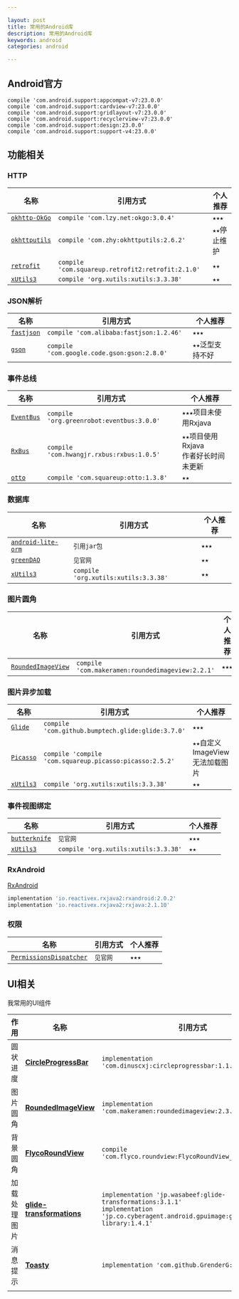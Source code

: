 ```yaml
---

layout: post
title: 常用的Android库
description: 常用的Android库
keywords: android
categories: android

---
```


## Android官方

```
compile 'com.android.support:appcompat-v7:23.0.0'
compile 'com.android.support:cardview-v7:23.0.0'
compile 'com.android.support:gridlayout-v7:23.0.0'
compile 'com.android.support:recyclerview-v7:23.0.0'
compile 'com.android.support:design:23.0.0'
compile 'com.android.support:support-v4:23.0.0'
```



## 功能相关

### HTTP

|名称|引用方式|个人推荐|
|---|---|---|
|[`okhttp-OkGo`](https://github.com/jeasonlzy/okhttp-OkGo)|`compile 'com.lzy.net:okgo:3.0.4'`|`★★★`|
|[`okhttputils`](https://github.com/hongyangAndroid/okhttputils)|`compile 'com.zhy:okhttputils:2.6.2'`|`★★`停止维护|
|[`retrofit`](https://github.com/square/retrofit)|`compile 'com.squareup.retrofit2:retrofit:2.1.0'`|`★★`|
|[`xUtils3`](https://github.com/wyouflf/xUtils3)|`compile 'org.xutils:xutils:3.3.38'`|`★★`|

### JSON解析

|名称|引用方式|个人推荐|
|---|---|---|
|[`fastjson`](https://github.com/alibaba/fastjson)|`compile 'com.alibaba:fastjson:1.2.46'`|`★★★`|
|[`gson`](https://github.com/google/gson)|`compile 'com.google.code.gson:gson:2.8.0'`|`★★`泛型支持不好|

### 事件总线

|名称|引用方式|个人推荐|
|---|---|---|
|[`EventBus`](https://github.com/greenrobot/EventBus)|`compile 'org.greenrobot:eventbus:3.0.0'`|`★★★`项目未使用Rxjava|
|[`RxBus`](https://github.com/AndroidKnife/RxBus)|`compile 'com.hwangjr.rxbus:rxbus:1.0.5'`|`★★`项目使用Rxjava <br />作者好长时间未更新|
|[`otto`](https://github.com/square/otto)|`compile 'com.squareup:otto:1.3.8'`|`★★`|

### 数据库

|名称|引用方式|个人推荐|
|---|---|---|
|[`android-lite-orm`](https://github.com/litesuits/android-lite-orm)|`引用jar包`|`★★★`|
|[`greenDAO`](https://github.com/greenrobot/greenDAO)|`见官网`|`★★`|
|[`xUtils3`](https://github.com/wyouflf/xUtils3)|`compile 'org.xutils:xutils:3.3.38'`|`★★`|

### 图片圆角

|名称|引用方式|个人推荐|
|---|---|---|
|[`RoundedImageView`](https://github.com/vinc3m1/RoundedImageView)|`compile 'com.makeramen:roundedimageview:2.2.1'`|`★★★`|

### 图片异步加载

|名称|引用方式|个人推荐|
|---|---|---|
|[`Glide`](https://github.com/bumptech/glide)|`compile 'com.github.bumptech.glide:glide:3.7.0'`|`★★★`|
|[`Picasso`](https://github.com/square/picasso)|`compile 'compile 'com.squareup.picasso:picasso:2.5.2'`|`★★`自定义ImageView无法加载图片|
|[`xUtils3`](https://github.com/wyouflf/xUtils3)|`compile 'org.xutils:xutils:3.3.38'`|`★★`|

### 事件视图绑定

|名称|引用方式|个人推荐|
|---|---|---|
|[`butterknife`](https://github.com/JakeWharton/butterknife)|`见官网`|`★★★`|
|[`xUtils3`](https://github.com/wyouflf/xUtils3)|`compile 'org.xutils:xutils:3.3.38'`|`★★`|

### RxAndroid

[RxAndroid](https://github.com/ReactiveX/RxAndroid)

```bash
implementation 'io.reactivex.rxjava2:rxandroid:2.0.2'
implementation 'io.reactivex.rxjava2:rxjava:2.1.10'
```

### 权限

| 名称                                                         | 引用方式 | 个人推荐 |
| ------------------------------------------------------------ | -------- | -------- |
| [`PermissionsDispatcher`](https://github.com/permissions-dispatcher/PermissionsDispatcher) | `见官网` | `★★★`    |

## UI相关

我常用的UI组件

| 作用         | 名称                                                         | 引用方式                                                     |
| ------------ | ------------------------------------------------------------ | ------------------------------------------------------------ |
| 圆状进度     | [**CircleProgressBar**](https://github.com/dinuscxj/CircleProgressBar) | `implementation 'com.dinuscxj:circleprogressbar:1.1.1'`      |
| 图片圆角     | [**RoundedImageView**](https://github.com/vinc3m1/RoundedImageView) | `implementation 'com.makeramen:roundedimageview:2.3.0'`      |
| 背景圆角     | [**FlycoRoundView**](https://github.com/H07000223/FlycoRoundView) | `compile 'com.flyco.roundview:FlycoRoundView_Lib:1.1.4@aar'` |
| 加载处理图片 | [**glide-transformations**](https://github.com/wasabeef/glide-transformations) | `implementation 'jp.wasabeef:glide-transformations:3.1.1'`    <br />`implementation 'jp.co.cyberagent.android.gpuimage:gpuimage-library:1.4.1'` |
| 消息提示     | [**Toasty**](https://github.com/GrenderG/Toasty)             | `implementation 'com.github.GrenderG:Toasty:1.2.8'`          |
|              |                                                              |                                                              |



 